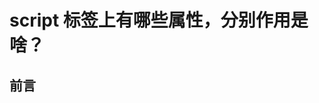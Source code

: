 # **script 标签上有哪些属性，分别作用是啥？**

## 前言

<script> 标签是 HTML 中用来嵌入或引入 JavaScript 代码的元素。它支持多种属性，控制脚本的加载、执行方式以及安全策略。了解这些属性的作用，有助于优化页面性能和保证安全。

## 常见的 `<script>` 标签属性及作用

- **src**
  指定外部脚本文件的 URL。当存在 `src` 时，标签内的内容会被忽略，浏览器加载指定文件。
- **type**
  定义脚本的 MIME 类型，默认是 `text/javascript`。现代浏览器通常可以省略。
- **async**
  用于外部脚本，表示脚本异步加载，加载完成后立即执行，不阻塞页面解析。多个带 `async` 的脚本执行顺序不可控。
- **defer**
  用于外部脚本，脚本异步加载，但会在 HTML 解析完毕后按顺序执行，适合依赖 DOM 的脚本。
- **crossorigin**
  控制跨域请求时是否发送凭据，配合 CORS 使用，值为 `anonymous` 或 `use-credentials`。
- **integrity**
  用于内容安全策略（CSP），指定脚本的哈希值，用于校验脚本未被篡改。
- **nomodule**
  用于兼容旧版浏览器，告诉支持模块的浏览器忽略该脚本。
- **charset**
  定义外部脚本的字符编码，较少使用。

## 应用场景

- `async` 适合独立、不依赖其他脚本的功能，如广告、统计。
- `defer` 适合依赖 DOM 或其他脚本，保持脚本执行顺序。
- `crossorigin` 与 `integrity` 结合使用提升安全性。
- `nomodule` 兼容老旧浏览器脚本。

## 面试回答

<script> 常用属性包括 src 指定外部脚本，async 异步加载并立即执行，defer 异步加载但延迟执行保证顺序，crossorigin 控制跨域请求凭据，integrity 校验脚本完整性，nomodule 用于兼容旧浏览器。合理使用这些属性能优化加载性能和安全性。

## 总结

<script> 标签的属性灵活多样，理解它们的区别和适用场景，能有效提升网页加载效率和安全保障，是前端性能优化的重要一环。